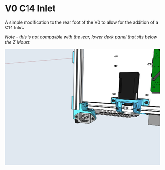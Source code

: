 # V0 C14 Inlet

A simple modification to the rear foot of the V0 to allow for the addition of a C14 Inlet.

*Note - this is not compatible with the rear, lower deck panel that sits below the Z Mount.*

![C14 Inlet](Images/C14_Inlet.PNG)
